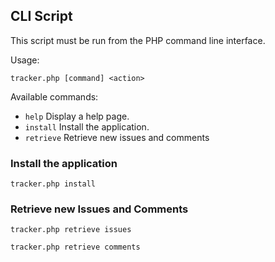 ## CLI Script

This script must be run from the PHP command line interface.

Usage:

`tracker.php [command] <action>`

Available commands:

* `help` Display a help page.
* `install` Install the application.
* `retrieve` Retrieve new issues and comments

### Install the application

`tracker.php install`

### Retrieve new Issues and Comments

`tracker.php retrieve issues`

`tracker.php retrieve comments`
